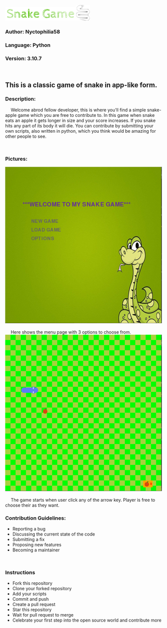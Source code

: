 ![alt text](https://raw.githubusercontent.com/oikobill/Snake-game/master/buttons/logo.png "Snake Game")![alt text](https://raw.githubusercontent.com/oikobill/Snake-game/master/buttons/app_icon.png "Snake Game")

### Author: Nyctophilia58
### Language: Python
### Version: 3.10.7

<br/>

## This is a classic game of snake in app-like form. 
### Description:

&emsp; Welcome abrod fellow developer, this is where you'll find a simple snake-apple game which you are free to contribute to. In this game when snake eats an apple it gets longer in size and your score increases. If you snake hits any part of its body it will die.
You can contribute by submitting your own scripts, also written in python, which you think would be amazing for other people to see.

<br/>

### Pictures:
![alt text](https://raw.githubusercontent.com/Nyctophilia58/Snake_game/Readme/Pictures/menu_page.png) <br/><br/>
&emsp; Here shows the menu page with 3 options to choose from. <br/>
![alt text](https://raw.githubusercontent.com/Nyctophilia58/Snake_game/Readme/Pictures/game_screen.png)<br/><br/>
&emsp; The game starts when user click any of the arrow key. Player is free to choose their as they want. <br/>

### Contribution Guidelines:

- Reporting a bug
- Discussing the current state of the code
- Submitting a fix
- Proposing new features
- Becoming a maintainer

<br/>

### Instructions

- Fork this repository
- Clone your forked repository
- Add your scripts
- Commit and push
- Create a pull request
- Star this repository
- Wait for pull request to merge
- Celebrate your first step into the open source world and contribute more

<br/>
